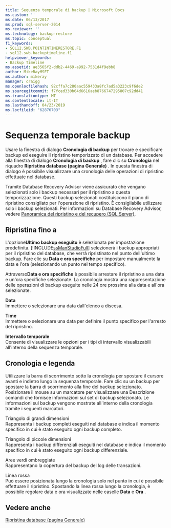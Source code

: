 ```yaml
---
title: Sequenza temporale di backup | Microsoft Docs
ms.custom: ''
ms.date: 06/13/2017
ms.prod: sql-server-2014
ms.reviewer: ''
ms.technology: backup-restore
ms.topic: conceptual
f1_keywords:
- SQL12.SWB.POINTINTIMERESTORE.F1
- sql12.swb.backuptimeline.f1
helpviewer_keywords:
- Backup Timeline
ms.assetid: ae3565f2-ddb2-4469-a992-7531d4f9ebb8
author: MikeRayMSFT
ms.author: mikeray
manager: craigg
ms.openlocfilehash: 92cffa7c280aac559433a8fc7ad5a3223c9f6de2
ms.sourcegitcommit: f7fced330b64d6616aeb8766747295807c92dd41
ms.translationtype: MT
ms.contentlocale: it-IT
ms.lasthandoff: 04/23/2019
ms.locfileid: "62876703"
---
```

# <a name="backup-timeline"></a>Sequenza temporale backup
  Usare la finestra di dialogo **Cronologia di backup** per trovare e specificare backup ed eseguire il ripristino temporizzato di un database. Per accedere alla finestra di dialogo **Cronologia di backup** , fare clic su **Cronologia** nel riquadro **Ripristina database (pagina Generale)** . In questa finestra di dialogo è possibile visualizzare una cronologia delle operazioni di ripristino effettuate nel database.  
  
 Tramite Database Recovery Advisor viene assicurato che vengano selezionati solo i backup necessari per il ripristino a questa temporizzazione. Questi backup selezionati costituiscono il piano di ripristino consigliato per l'operazione di ripristino. È consigliabile utilizzare solo i backup selezionati. Per informazioni su Database Recovery Advisor, vedere [Panoramica del ripristino e del recupero &#40;SQL Server&#41;](restore-and-recovery-overview-sql-server.md).  
  
## <a name="restore-to"></a>Ripristina fino a  
 L'opzione**Ultimo backup eseguito** è selezionata per impostazione predefinita. [!INCLUDE[ssManStudioFull](../../includes/ssmanstudiofull-md.md)] selezionerà i backup appropriati per il ripristino del database, che verrà ripristinato nel punto dell'ultimo backup. Fare clic su **Data e ora specifiche** per impostare manualmente la data e l'ora (selezionando un punto nel tempo specifico).  
  
 Attraverso**Data e ora specifiche** è possibile arrestare il ripristino a una data e un'ora specifiche selezionate. La cronologia mostra una rappresentazione delle operazioni di backup eseguite nelle 24 ore prossime alla data e all'ora selezionate.  
  
 **Data**  
 Immettere o selezionare una data dall'elenco a discesa.  
  
 **Time**  
 Immettere o selezionare una data per definire il punto specifico per l'arresto del ripristino.  
  
 **Intervallo temporale**  
 Consente di visualizzare le opzioni per i tipi di intervallo visualizzabili all'interno della sequenza temporale.  
  
## <a name="timeline-and-legend"></a>Cronologia e legenda  
 Utilizzare la barra di scorrimento sotto la cronologia per spostare il cursore avanti e indietro lungo la sequenza temporale. Fare clic su un backup per spostare la barra di scorrimento alla fine del backup selezionato. Posizionare il mouse su un marcatore per visualizzare una Descrizione comandi che fornisce informazioni sul set di backup selezionato. Le informazioni sul backup vengono mostrate all'interno della cronologia tramite i seguenti marcatori.  
  
 Triangolo di grandi dimensioni  
 Rappresenta i backup completi eseguiti nel database e indica il momento specifico in cui è stato eseguito ogni backup completo.  
  
 Triangolo di piccole dimensioni  
 Rappresenta i backup differenziali eseguiti nel database e indica il momento specifico in cui è stato eseguito ogni backup differenziale.  
  
 Aree verdi ombreggiate  
 Rappresentano la copertura del backup del log delle transazioni.  
  
 Linea rossa  
 Può essere posizionata lungo la cronologia solo nel punto in cui è possibile effettuare il ripristino. Spostando la linea rossa lungo la cronologia, è possibile regolare data e ora visualizzate nelle caselle **Data** e **Ora** .  
  
## <a name="see-also"></a>Vedere anche  
 [Ripristina database &#40;pagina Generale&#41;](../../integration-services/general-page-of-integration-services-designers-options.md)  
  
  
